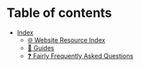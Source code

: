 # Table of contents

* [Index](README.md)
  * [🌐 Website Resource Index](index/website-resource-index.md)
  * [📑 Guides](index/guides.md)
  * [❓ Fairly Frequently Asked Questions](index/fairly-frequently-asked-questions.md)

